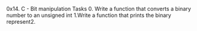 0x14. C - Bit manipulation
Tasks
0. Write a function that converts a binary number to an unsigned int
1.Write a function that prints the binary represent2.

